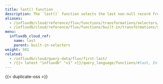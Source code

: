 ```yaml
---
title: last() function
description: The `last()` function selects the last non-null record from an input table.
aliases:
  - /influxdb/cloud/reference/flux/functions/transformations/selectors/last
  - /influxdb/cloud/reference/flux/functions/built-in/transformations/selectors/last/
menu:
  influxdb_cloud_ref:
    name: last
    parent: built-in-selectors
weight: 501
related:
  - /influxdb/cloud/query-data/flux/first-last/
  - /{{< latest "influxdb" "v1" >}}/query_language/functions/#last, InfluxQL – LAST()
---
```


{{< duplicate-oss >}}
